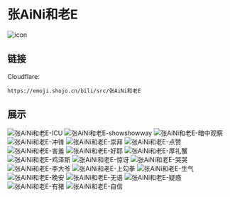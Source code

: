 # 张AiNi和老E
![icon](https://emoji.shojo.cn/bili/src/张AiNi和老E/icon.png)
## 链接
Cloudflare:
```
https://emoji.shojo.cn/bili/src/张AiNi和老E
```
## 展示
![张AiNi和老E-ICU](https://emoji.shojo.cn/bili/src/张AiNi和老E/张AiNi和老E-ICU.png)
![张AiNi和老E-showshowway](https://emoji.shojo.cn/bili/src/张AiNi和老E/张AiNi和老E-showshowway.png)
![张AiNi和老E-暗中观察](https://emoji.shojo.cn/bili/src/张AiNi和老E/张AiNi和老E-暗中观察.png)
![张AiNi和老E-冲锋](https://emoji.shojo.cn/bili/src/张AiNi和老E/张AiNi和老E-冲锋.png)
![张AiNi和老E-崇拜](https://emoji.shojo.cn/bili/src/张AiNi和老E/张AiNi和老E-崇拜.png)
![张AiNi和老E-点赞](https://emoji.shojo.cn/bili/src/张AiNi和老E/张AiNi和老E-点赞.png)
![张AiNi和老E-害羞](https://emoji.shojo.cn/bili/src/张AiNi和老E/张AiNi和老E-害羞.png)
![张AiNi和老E-好耶](https://emoji.shojo.cn/bili/src/张AiNi和老E/张AiNi和老E-好耶.png)
![张AiNi和老E-厚礼蟹](https://emoji.shojo.cn/bili/src/张AiNi和老E/张AiNi和老E-厚礼蟹.png)
![张AiNi和老E-鸡泽斯](https://emoji.shojo.cn/bili/src/张AiNi和老E/张AiNi和老E-鸡泽斯.png)
![张AiNi和老E-惊讶](https://emoji.shojo.cn/bili/src/张AiNi和老E/张AiNi和老E-惊讶.png)
![张AiNi和老E-哭哭](https://emoji.shojo.cn/bili/src/张AiNi和老E/张AiNi和老E-哭哭.png)
![张AiNi和老E-李大爷](https://emoji.shojo.cn/bili/src/张AiNi和老E/张AiNi和老E-李大爷.png)
![张AiNi和老E-上勾拳](https://emoji.shojo.cn/bili/src/张AiNi和老E/张AiNi和老E-上勾拳.png)
![张AiNi和老E-生气](https://emoji.shojo.cn/bili/src/张AiNi和老E/张AiNi和老E-生气.png)
![张AiNi和老E-晚安](https://emoji.shojo.cn/bili/src/张AiNi和老E/张AiNi和老E-晚安.png)
![张AiNi和老E-无语](https://emoji.shojo.cn/bili/src/张AiNi和老E/张AiNi和老E-无语.png)
![张AiNi和老E-疑惑](https://emoji.shojo.cn/bili/src/张AiNi和老E/张AiNi和老E-疑惑.png)
![张AiNi和老E-有猪](https://emoji.shojo.cn/bili/src/张AiNi和老E/张AiNi和老E-有猪.png)
![张AiNi和老E-自信](https://emoji.shojo.cn/bili/src/张AiNi和老E/张AiNi和老E-自信.png)

